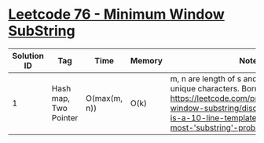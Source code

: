 # [Leetcode 76 - Minimum Window SubString](https://leetcode.com/problems/minimum-window-substring/)

| Solution ID | Tag | Time | Memory | Note |
| ----------- | --- | ---- | ------ | ---- |
| 1 | Hash map, Two Pointer | O(max(m, n)) | O(k) | m, n are length of s and t. k is number of unique characters. Borrow from: <https://leetcode.com/problems/minimum-window-substring/discuss/26808/Here-is-a-10-line-template-that-can-solve-most-'substring'-problems>. |
